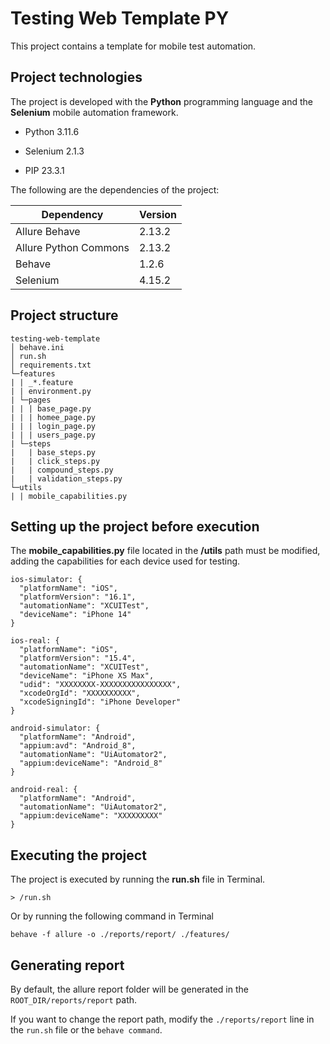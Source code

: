 # Testing Web Template PY

This project contains a template for mobile test automation.

## Project technologies

The project is developed with the **Python** programming language and the **Selenium** mobile automation framework.

- Python 3.11.6

- Selenium 2.1.3

- PIP 23.3.1

The following are the dependencies of the project:

| Dependency | Version |
|--|--|
| Allure Behave | 2.13.2 |
| Allure Python Commons | 2.13.2 |
| Behave | 1.2.6 |
| Selenium | 4.15.2 |

## Project structure

```
testing-web-template
│ behave.ini
│ run.sh
│ requirements.txt  
└─features
| | _*.feature
| | environment.py
| └─pages
| | | base_page.py
| | | homee_page.py
| | | login_page.py
| | | users_page.py
| └─steps
|   | base_steps.py
|   | click_steps.py
|   | compound_steps.py
|   | validation_steps.py
└─utils
| | mobile_capabilities.py

```

## Setting up the project before execution

The **mobile_capabilities.py** file located in the **/utils** path must be modified, adding the capabilities for each device used for testing.

```
ios-simulator: {
  "platformName": "iOS",
  "platformVersion": "16.1",
  "automationName": "XCUITest",
  "deviceName": "iPhone 14"
}

ios-real: {
  "platformName": "iOS",
  "platformVersion": "15.4",
  "automationName": "XCUITest",
  "deviceName": "iPhone XS Max",
  "udid": "XXXXXXXX-XXXXXXXXXXXXXXXX",
  "xcodeOrgId": "XXXXXXXXXX",
  "xcodeSigningId": "iPhone Developer"
}

android-simulator: {
  "platformName": "Android",
  "appium:avd": "Android_8",
  "automationName": "UiAutomator2",
  "appium:deviceName": "Android_8"
}

android-real: {
  "platformName": "Android",
  "automationName": "UiAutomator2",
  "appium:deviceName": "XXXXXXXXX"
}
```

## Executing the project

The project is executed by running the **run.sh** file in Terminal.

`> /run.sh`

Or by running the following command in Terminal

`behave -f allure -o ./reports/report/ ./features/`

## Generating report

By default, the allure report folder will be generated in the ```ROOT_DIR/reports/report``` path.

If you want to change the report path, modify the ```./reports/report``` line in the ```run.sh``` file or the ```behave command```.
